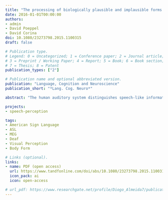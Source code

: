 ```yaml
---
title: "The processing of biologically plausible and implausible forms in American Sign Language: evidence for perceptual tuning"
date: 2016-01-01T00:00:00
authors:
- admin
- David Poeppel
- David Corina
doi: 10.1080/23273798.2015.1100315
draft: false

# Publication type.
# Legend: 0 = Uncategorized; 1 = Conference paper; 2 = Journal article;
# 3 = Preprint / Working Paper; 4 = Report; 5 = Book; 6 = Book section;
# 7 = Thesis; 8 = Patent
publication_types: ["2"]

# Publication name and optional abbreviated version.
publication: "Language, Cognition and Neuroscience"
publication_short: "*Lang. Cog. Neuro*"

abstract: "The human auditory system distinguishes speech-like information from general auditory signals in a remarkably fast and efficient way. Combining psychophysics and neurophysiology (MEG), we demonstrate a similar result for the processing of visual information used for language communication in users of sign languages. We demonstrate that the earliest visual cortical responses in deaf signers viewing American Sign Language signs show specific modulations to violations of anatomic constraints that would make the sign either possible or impossible to articulate. These neural data are accompanied with a significantly increased perceptual sensitivity to the anatomical incongruity. The differential effects in the early visual evoked potentials arguably reflect an expectation-driven assessment of somatic representational integrity, suggesting that language experience and/or auditory deprivation may shape the neuronal mechanisms underlying the analysis of complex human form. The data demonstrate that the perceptual tuning that underlies the discrimination of language and non-language information is not limited to spoken languages but extends to languages expressed in the visual modality."

projects:
- speech-perception

tags:
- American Sign Language
- ASL
- MEG
- Deaf
- Visual Perception
- Body Form

# Links (optional).
links:
- name: PDF (open access)
  url: https://www.tandfonline.com/doi/abs/10.1080/23273798.2015.1100315?needAccess=true#aHR0cHM6Ly93d3cudGFuZGZvbmxpbmUuY29tL2RvaS9wZGYvMTAuMTA4MC8yMzI3Mzc5OC4yMDE1LjExMDAzMTU/bmVlZEFjY2Vzcz10cnVlQEBAMA==
  icon_pack: ai
  icon: open-access

# url_pdf: https://www.researchgate.net/profile/Diogo_Almeida7/publication/283515689_The_processing_of_biologically_plausible_and_implausible_forms_in_American_Sign_Language_evidence_for_perceptual_tuning/links/563cefbc08ae34e98c4acc80.pdf?origin=publication_detail&ev=pub_int_prw_xdl&msrp=ghgee_6G6wZeB10KSJPvSGEBZEg0CAbLUnfDpCsUQ8gsrUttmLUMz4nMHYT-FecHOcI6lx4UT_9ndEhhwqrd0A.cFVDJw56iM8l88ihAGnoIB2NGcIBOt2Hy1ua2j1e7W4v8pSpTU3M3_Nwq0BnC2NV5YOECO1P146PLnocFc4SyA.Y6tlQyhNJaxNnb9GPrjoM_FOd6kAeFzru7KU40g6Jli20ELJrxQmO38eYBaB_7hHIMq9Wzc5exSCP70w3lGleg
---
```

